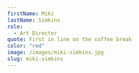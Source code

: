 ```yaml
---
firstName: Miki
lastName: Simkins
role:
  - Art Director
quote: First in line on the coffee break
color: "red"
image: /images/miki-simkins.jpg
slug: miki-simkins
---
```

